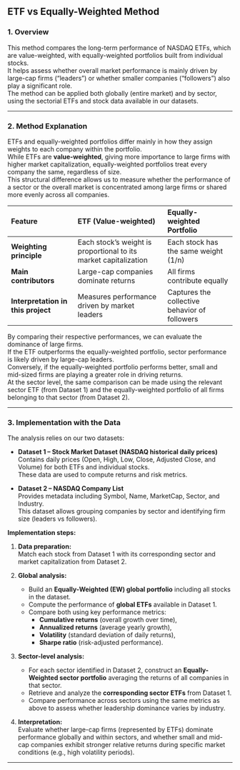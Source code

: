 ## ETF vs Equally-Weighted Method

### 1. Overview
This method compares the long-term performance of NASDAQ ETFs, which are value-weighted, with equally-weighted portfolios built from individual stocks.  
It helps assess whether overall market performance is mainly driven by large-cap firms (“leaders”) or whether smaller companies (“followers”) also play a significant role.  
The method can be applied both globally (entire market) and by sector, using the sectorial ETFs and stock data available in our datasets.

---

### 2. Method Explanation

ETFs and equally-weighted portfolios differ mainly in how they assign weights to each company within the portfolio.  
While ETFs are **value-weighted**, giving more importance to large firms with higher market capitalization, equally-weighted portfolios treat every company the same, regardless of size.  
This structural difference allows us to measure whether the performance of a sector or the overall market is concentrated among large firms or shared more evenly across all companies.

| Feature | ETF (Value-weighted) | Equally-weighted Portfolio |
|:--|:--|:--|
| **Weighting principle** | Each stock’s weight is proportional to its market capitalization | Each stock has the same weight (1/n) |
| **Main contributors** | Large-cap companies dominate returns | All firms contribute equally |
| **Interpretation in this project** | Measures performance driven by market leaders | Captures the collective behavior of followers |

By comparing their respective performances, we can evaluate the dominance of large firms.  
If the ETF outperforms the equally-weighted portfolio, sector performance is likely driven by large-cap leaders.  
Conversely, if the equally-weighted portfolio performs better, small and mid-sized firms are playing a greater role in driving returns.  
At the sector level, the same comparison can be made using the relevant sector ETF (from Dataset 1) and the equally-weighted portfolio of all firms belonging to that sector (from Dataset 2).

---

### 3. Implementation with the Data

The analysis relies on our two datasets:

- **Dataset 1 – Stock Market Dataset (NASDAQ historical daily prices)**  
  Contains daily prices (Open, High, Low, Close, Adjusted Close, and Volume) for both ETFs and individual stocks.  
  These data are used to compute returns and risk metrics.

- **Dataset 2 – NASDAQ Company List**  
  Provides metadata including Symbol, Name, MarketCap, Sector, and Industry.  
  This dataset allows grouping companies by sector and identifying firm size (leaders vs followers).

**Implementation steps:**

1. **Data preparation:**  
   Match each stock from Dataset 1 with its corresponding sector and market capitalization from Dataset 2.

2. **Global analysis:**  
   - Build an **Equally-Weighted (EW) global portfolio** including all stocks in the dataset.  
   - Compute the performance of **global ETFs** available in Dataset 1.  
   - Compare both using key performance metrics:  
     - **Cumulative returns** (overall growth over time),  
     - **Annualized returns** (average yearly growth),  
     - **Volatility** (standard deviation of daily returns),  
     - **Sharpe ratio** (risk-adjusted performance).  

3. **Sector-level analysis:**  
   - For each sector identified in Dataset 2, construct an **Equally-Weighted sector portfolio** averaging the returns of all companies in that sector.  
   - Retrieve and analyze the **corresponding sector ETFs** from Dataset 1.  
   - Compare performance across sectors using the same metrics as above to assess whether leadership dominance varies by industry.

4. **Interpretation:**  
   Evaluate whether large-cap firms (represented by ETFs) dominate performance globally and within sectors, and whether small and mid-cap companies exhibit stronger relative returns during specific market conditions (e.g., high volatility periods).

---
